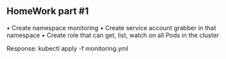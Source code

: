## HomeWork part #1
• Create namespace monitoring
• Create service account grabber in that namespace
• Create role that can get, list, watch on all Pods in the cluster



Response: kubectl apply -f monitoring.yml